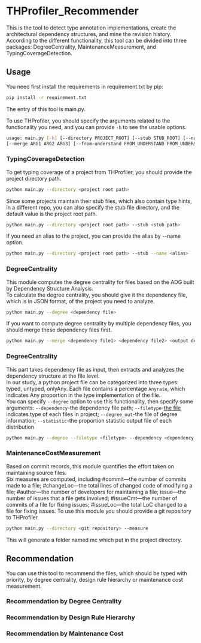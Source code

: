 # THProfiler_Recommender
This is the tool to detect type annotation implementations, create the architectural
dependency structures, and mine the revision history.   
According to the different functionality, this tool can be divided into three packages: DegreeCentrality, MaintenanceMeasurement, and TypingCoverageDetection.
## Usage
You need first install the requirements in requirement.txt by pip:
```sh
pip install -r requirement.txt
```

The entry of this tool is main.py.

To use THProfiler, you should specify the arguments related to the functionality you need, and you can provide `-h` to see the usable options.   
```sh
usage: main.py [-h] [--directory PROJECT_ROOT] [--stub STUB_ROOT] [--name PROJECT_NAME] [--out OUT_URL] [--coverage] [--degree] [--dep DEPENDENCY] [--filetype FILETYPE] [--degree_out DEGREE_OUTPUT] [--statistic STATISTIC]
[--merge ARG1 ARG2 ARG3] [--from-understand FROM_UNDERSTAND FROM_UNDERSTAND FROM_UNDERSTAND] [-drh drh_URL] [--measure]
```

### TypingCoverageDetection
To get typing coverage of a project from THProfiler, you should provide the project directory path. 
```sh
python main.py --directory <project root path>
```
Since some projects maintain their stub files, which also contain type hints, in a different repo, you can also specify the stub file directory, and the default value is the project root path.
```sh
python main.py --directory <project root path> --stub <stub path>
```
If you need an alias to the project, you can provide the alias by --name option.
```sh
python main.py --directory <project root path> --stub --name <alias>
```
### DegreeCentrality
This module computes the degree centrality for files based on the ADG built by Dependency Structure Analysis.    
To calculate the degree centrality, you should give it the dependency file, which is in JSON format, of the project you need to analyze.  
```sh
python main.py --degree <dependency file>
```
If you want to compute degree centrality by multiple dependency files, you should merge these dependency files first.
```sh
python main.py --merge <dependency file1> <dependency file2> <output dependency file>
```
### DegreeCentrality
This part takes dependency file as input, then extracts and analyzes the dependency structure at the file level.   
In our study, a python project file can be categorized into three types: typed, untyped, onlyAny. Each file contains a percentage `Anyrate`, which indicates Any proportion in the type implementation of the file.  
You can specify `--degree` option to use this functionality, then specify some arguments: `--dependency`-the dependency file path; `--filetype`-[the file](./FileType.md) indicates type of each files in project; `--degree_out`-the file of degree information; `--statistic`-the proportion statistic output file of each distribution
```sh
python main.py --degree --filetype <filetype> --dependency <dependency file> --degree_out <degree output> --statistic <statistic output>
```


### MaintenanceCostMeasurement
Based on commit records, this module quantifies the effort taken on maintaining source files.   
Six measures are computed, including #commit—the number of commits made to a file; #changeLoc—the total lines of changed code of modifying a file; #author—the number of developers for maintaining a file; issue—the number of issues that a file gets involved; #issueCmt—the number of commits of a file for fixing issues; #issueLoc—the total LoC changed to a file for fixing issues.
To use this module you should provide a git repository to THProfiler.
```sh
python main.py --directory <git repository> --measure
```
This will generate a folder named mc which put in the project directory.

## Recommendation
You can use this tool to recommend the files, which should be typed with priority, by degree centrality, design rule hierarchy or maintenance cost measurement.

### Recommendation by Degree Centrality



### Recommendation by Design Rule Hierarchy


### Recommendation by Maintenance Cost